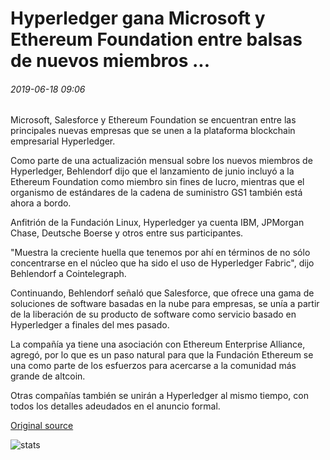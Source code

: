 # Hyperledger gana Microsoft y Ethereum Foundation entre balsas de nuevos miembros ...

###### 2019-06-18 09:06

Microsoft, Salesforce y Ethereum Foundation se encuentran entre las principales nuevas empresas que se unen a la plataforma blockchain empresarial Hyperledger.

Como parte de una actualización mensual sobre los nuevos miembros de Hyperledger, Behlendorf dijo que el lanzamiento de junio incluyó a la Ethereum Foundation como miembro sin fines de lucro, mientras que el organismo de estándares de la cadena de suministro GS1 también está ahora a bordo.

Anfitrión de la Fundación Linux, Hyperledger ya cuenta IBM, JPMorgan Chase, Deutsche Boerse y otros entre sus participantes.

"Muestra la creciente huella que tenemos por ahí en términos de no sólo concentrarse en el núcleo que ha sido el uso de Hyperledger Fabric", dijo Behlendorf a Cointelegraph.

Continuando, Behlendorf señaló que Salesforce, que ofrece una gama de soluciones de software basadas en la nube para empresas, se unía a partir de la liberación de su producto de software como servicio basado en Hyperledger a finales del mes pasado.

La compañía ya tiene una asociación con Ethereum Enterprise Alliance, agregó, por lo que es un paso natural para que la Fundación Ethereum se una como parte de los esfuerzos para acercarse a la comunidad más grande de altcoin.

Otras compañías también se unirán a Hyperledger al mismo tiempo, con todos los detalles adeudados en el anuncio formal.

[Original source](https://cointelegraph.com/news/hyperledger-gains-microsoft-and-ethereum-foundation-among-raft-of-new-members)

![stats](https://c.statcounter.com/11760860/0/a89fa40b/1/ "stats")